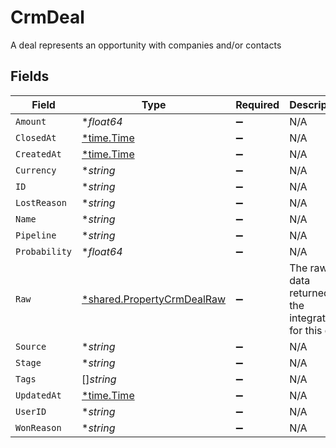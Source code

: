# CrmDeal

A deal represents an opportunity with companies and/or contacts


## Fields

| Field                                                                          | Type                                                                           | Required                                                                       | Description                                                                    |
| ------------------------------------------------------------------------------ | ------------------------------------------------------------------------------ | ------------------------------------------------------------------------------ | ------------------------------------------------------------------------------ |
| `Amount`                                                                       | **float64*                                                                     | :heavy_minus_sign:                                                             | N/A                                                                            |
| `ClosedAt`                                                                     | [*time.Time](https://pkg.go.dev/time#Time)                                     | :heavy_minus_sign:                                                             | N/A                                                                            |
| `CreatedAt`                                                                    | [*time.Time](https://pkg.go.dev/time#Time)                                     | :heavy_minus_sign:                                                             | N/A                                                                            |
| `Currency`                                                                     | **string*                                                                      | :heavy_minus_sign:                                                             | N/A                                                                            |
| `ID`                                                                           | **string*                                                                      | :heavy_minus_sign:                                                             | N/A                                                                            |
| `LostReason`                                                                   | **string*                                                                      | :heavy_minus_sign:                                                             | N/A                                                                            |
| `Name`                                                                         | **string*                                                                      | :heavy_minus_sign:                                                             | N/A                                                                            |
| `Pipeline`                                                                     | **string*                                                                      | :heavy_minus_sign:                                                             | N/A                                                                            |
| `Probability`                                                                  | **float64*                                                                     | :heavy_minus_sign:                                                             | N/A                                                                            |
| `Raw`                                                                          | [*shared.PropertyCrmDealRaw](../../../pkg/models/shared/propertycrmdealraw.md) | :heavy_minus_sign:                                                             | The raw data returned by the integration for this deal                         |
| `Source`                                                                       | **string*                                                                      | :heavy_minus_sign:                                                             | N/A                                                                            |
| `Stage`                                                                        | **string*                                                                      | :heavy_minus_sign:                                                             | N/A                                                                            |
| `Tags`                                                                         | []*string*                                                                     | :heavy_minus_sign:                                                             | N/A                                                                            |
| `UpdatedAt`                                                                    | [*time.Time](https://pkg.go.dev/time#Time)                                     | :heavy_minus_sign:                                                             | N/A                                                                            |
| `UserID`                                                                       | **string*                                                                      | :heavy_minus_sign:                                                             | N/A                                                                            |
| `WonReason`                                                                    | **string*                                                                      | :heavy_minus_sign:                                                             | N/A                                                                            |